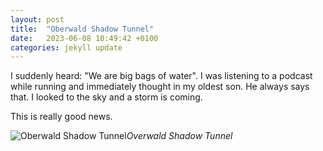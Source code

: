 ```yaml
---
layout: post
title:  "Oberwald Shadow Tunnel"
date:   2023-06-08 10:49:42 +0100
categories: jekyll update
---
```


I suddenly heard: "We are big bags of water". I was listening to a podcast while running and immediately thought in my oldest son. He always says that. I looked to the sky and a storm is coming.  

This is really good news.


![Oberwald Shadow Tunnel](https://lh3.googleusercontent.com/pw/AJFCJaXCX8beXflFb5R6-yLeQYCmb1o8EMjuX7GMfronf4B3CsjsveMOwQwTvnu-FBEynh1venvNDXY-QNaugiJsfDEW4_PDSg4QBjlWUeyIs7C4wWhirP4=w2400)*Overwald Shadow Tunnel*&nbsp;



[jekyll-docs]: https://jekyllrb.com/docs/home
[jekyll-gh]:   https://github.com/jekyll/jekyll
[jekyll-talk]: https://talk.jekyllrb.com/


